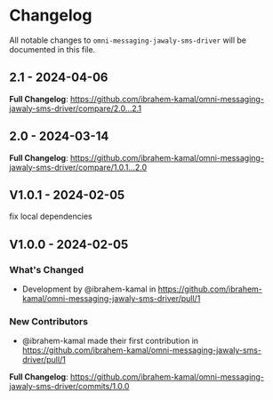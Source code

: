 # Changelog

All notable changes to `omni-messaging-jawaly-sms-driver` will be documented in this file.

## 2.1 - 2024-04-06

**Full Changelog**: https://github.com/ibrahem-kamal/omni-messaging-jawaly-sms-driver/compare/2.0...2.1

## 2.0 - 2024-03-14

**Full Changelog**: https://github.com/ibrahem-kamal/omni-messaging-jawaly-sms-driver/compare/1.0.1...2.0

## V1.0.1 - 2024-02-05

fix local dependencies

## V1.0.0 - 2024-02-05

### What's Changed

* Development by @ibrahem-kamal in https://github.com/ibrahem-kamal/omni-messaging-jawaly-sms-driver/pull/1

### New Contributors

* @ibrahem-kamal made their first contribution in https://github.com/ibrahem-kamal/omni-messaging-jawaly-sms-driver/pull/1

**Full Changelog**: https://github.com/ibrahem-kamal/omni-messaging-jawaly-sms-driver/commits/1.0.0
